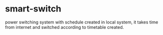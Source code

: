 # smart-switch
power switching system with schedule created in local system, it takes time from internet and switched according to timetable created.
